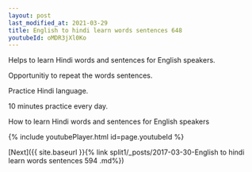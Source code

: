 ```yaml
---
layout: post
last_modified_at: 2021-03-29
title: English to hindi learn words sentences 648 
youtubeId: oMDR3jXl0Ko
---
```

 
 
Helps to learn Hindi words and sentences for English speakers.

Opportunitiy to repeat the words sentences. 

Practice Hindi language. 
 
10 minutes practice every day. 
 
How to learn Hindi words and sentences for English speakers 
 
{% include youtubePlayer.html id=page.youtubeId %}
 
 
[Next]({{ site.baseurl }}{% link  split1/_posts/2017-03-30-English to hindi learn words sentences 594 .md%})
 
